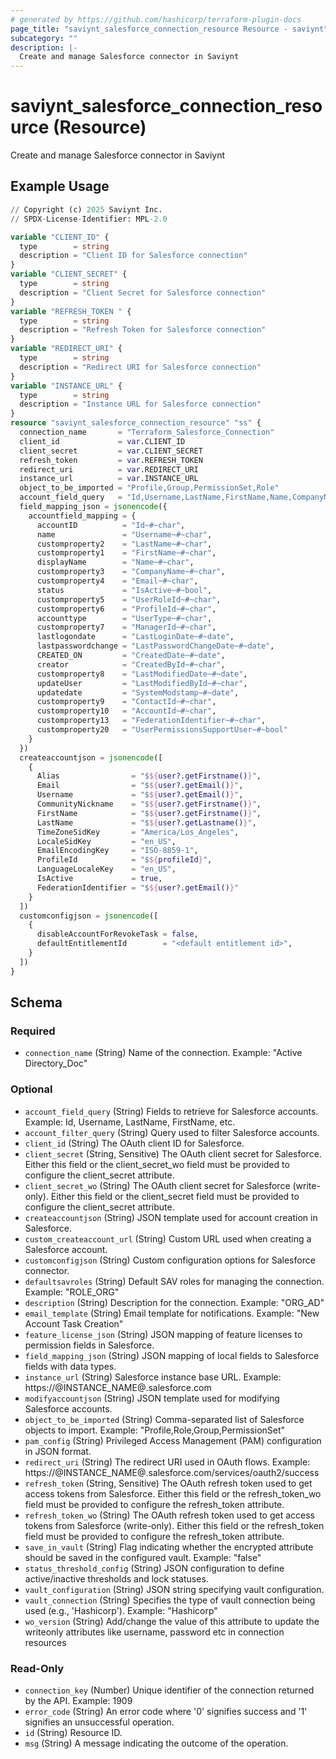```yaml
---
# generated by https://github.com/hashicorp/terraform-plugin-docs
page_title: "saviynt_salesforce_connection_resource Resource - saviynt"
subcategory: ""
description: |-
  Create and manage Salesforce connector in Saviynt
---
```


# saviynt_salesforce_connection_resource (Resource)

Create and manage Salesforce connector in Saviynt

## Example Usage

```terraform
// Copyright (c) 2025 Saviynt Inc.
// SPDX-License-Identifier: MPL-2.0

variable "CLIENT_ID" {
  type        = string
  description = "Client ID for Salesforce connection"
}
variable "CLIENT_SECRET" {
  type        = string
  description = "Client Secret for Salesforce connection"
}
variable "REFRESH_TOKEN " {
  type        = string
  description = "Refresh Token for Salesforce connection"
}
variable "REDIRECT_URI" {
  type        = string
  description = "Redirect URI for Salesforce connection"
}
variable "INSTANCE_URL" {
  type        = string
  description = "Instance URL for Salesforce connection"
}
resource "saviynt_salesforce_connection_resource" "ss" {
  connection_name       = "Terraform_Salesforce_Connection"
  client_id             = var.CLIENT_ID
  client_secret         = var.CLIENT_SECRET
  refresh_token         = var.REFRESH_TOKEN
  redirect_uri          = var.REDIRECT_URI
  instance_url          = var.INSTANCE_URL
  object_to_be_imported = "Profile,Group,PermissionSet,Role"
  account_field_query   = "Id,Username,LastName,FirstName,Name,CompanyName,Email,IsActive,UserRoleId,ProfileId,UserType,ManagerId,LastLoginDate,LastPasswordChangeDate,CreatedDate,CreatedById,LastModifiedDate,LastModifiedById,SystemModstamp,ContactId,AccountId,FederationIdentifier,UserPermissionsSupportUser"
  field_mapping_json = jsonencode({
    accountfield_mapping = {
      accountID          = "Id~#~char",
      name               = "Username~#~char",
      customproperty2    = "LastName~#~char",
      customproperty1    = "FirstName~#~char",
      displayName        = "Name~#~char",
      customproperty3    = "CompanyName~#~char",
      customproperty4    = "Email~#~char",
      status             = "IsActive~#~bool",
      customproperty5    = "UserRoleId~#~char",
      customproperty6    = "ProfileId~#~char",
      accounttype        = "UserType~#~char",
      customproperty7    = "ManagerId~#~char",
      lastlogondate      = "LastLoginDate~#~date",
      lastpasswordchange = "LastPasswordChangeDate~#~date",
      CREATED_ON         = "CreatedDate~#~date",
      creator            = "CreatedById~#~char",
      customproperty8    = "LastModifiedDate~#~date",
      updateUser         = "LastModifiedById~#~char",
      updatedate         = "SystemModstamp~#~date",
      customproperty9    = "ContactId~#~char",
      customproperty10   = "AccountId~#~char",
      customproperty13   = "FederationIdentifier~#~char",
      customproperty20   = "UserPermissionsSupportUser~#~bool"
    }
  })
  createaccountjson = jsonencode([
    {
      Alias                = "$${user?.getFirstname()}",
      Email                = "$${user?.getEmail()}",
      Username             = "$${user?.getEmail()}",
      CommunityNickname    = "$${user?.getFirstname()}",
      FirstName            = "$${user?.getFirstname()}",
      LastName             = "$${user?.getLastname()}",
      TimeZoneSidKey       = "America/Los_Angeles",
      LocaleSidKey         = "en_US",
      EmailEncodingKey     = "ISO-8859-1",
      ProfileId            = "$${profileId}",
      LanguageLocaleKey    = "en_US",
      IsActive             = true,
      FederationIdentifier = "$${user?.getEmail()}"
    }
  ])
  customconfigjson = jsonencode([
    {
      disableAccountForRevokeTask = false,
      defaultEntitlementId        = "<default entitlement id>",
    }
  ])
}
```

<!-- schema generated by tfplugindocs -->
## Schema

### Required

- `connection_name` (String) Name of the connection. Example: "Active Directory_Doc"

### Optional

- `account_field_query` (String) Fields to retrieve for Salesforce accounts. Example: Id, Username, LastName, FirstName, etc.
- `account_filter_query` (String) Query used to filter Salesforce accounts.
- `client_id` (String) The OAuth client ID for Salesforce.
- `client_secret` (String, Sensitive) The OAuth client secret for Salesforce. Either this field or the client_secret_wo field must be provided to configure the client_secret attribute.
- `client_secret_wo` (String) The OAuth client secret for Salesforce (write-only). Either this field or the client_secret field must be provided to configure the client_secret attribute.
- `createaccountjson` (String) JSON template used for account creation in Salesforce.
- `custom_createaccount_url` (String) Custom URL used when creating a Salesforce account.
- `customconfigjson` (String) Custom configuration options for Salesforce connector.
- `defaultsavroles` (String) Default SAV roles for managing the connection. Example: "ROLE_ORG"
- `description` (String) Description for the connection. Example: "ORG_AD"
- `email_template` (String) Email template for notifications. Example: "New Account Task Creation"
- `feature_license_json` (String) JSON mapping of feature licenses to permission fields in Salesforce.
- `field_mapping_json` (String) JSON mapping of local fields to Salesforce fields with data types.
- `instance_url` (String) Salesforce instance base URL. Example: https://@INSTANCE_NAME@.salesforce.com
- `modifyaccountjson` (String) JSON template used for modifying Salesforce accounts.
- `object_to_be_imported` (String) Comma-separated list of Salesforce objects to import. Example: "Profile,Role,Group,PermissionSet"
- `pam_config` (String) Privileged Access Management (PAM) configuration in JSON format.
- `redirect_uri` (String) The redirect URI used in OAuth flows. Example: https://@INSTANCE_NAME@.salesforce.com/services/oauth2/success
- `refresh_token` (String, Sensitive) The OAuth refresh token used to get access tokens from Salesforce. Either this field or the refresh_token_wo field must be provided to configure the refresh_token attribute.
- `refresh_token_wo` (String) The OAuth refresh token used to get access tokens from Salesforce (write-only). Either this field or the refresh_token field must be provided to configure the refresh_token attribute.
- `save_in_vault` (String) Flag indicating whether the encrypted attribute should be saved in the configured vault. Example: "false"
- `status_threshold_config` (String) JSON configuration to define active/inactive thresholds and lock statuses.
- `vault_configuration` (String) JSON string specifying vault configuration.
- `vault_connection` (String) Specifies the type of vault connection being used (e.g., 'Hashicorp'). Example: "Hashicorp"
- `wo_version` (String) Add/change the value of this attribute to update the writeonly attributes like username, password etc in connection resources

### Read-Only

- `connection_key` (Number) Unique identifier of the connection returned by the API. Example: 1909
- `error_code` (String) An error code where '0' signifies success and '1' signifies an unsuccessful operation.
- `id` (String) Resource ID.
- `msg` (String) A message indicating the outcome of the operation.
